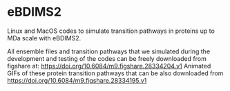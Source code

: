 # eBDIMS2
Linux and MacOS codes to simulate transition pathways in proteins up to MDa scale with eBDIMS2.

All ensemble files and transition pathways that we simulated during the development and testing of the codes can be freely downloaded from figshare at: https://doi.org/10.6084/m9.figshare.28334204.v1
Animated GIFs of these protein transition pathways that can be also downloaded from https://doi.org/10.6084/m9.figshare.28334195.v1
